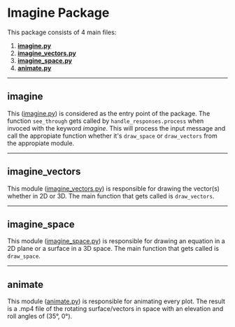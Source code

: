 # Imagine Package
This package consists of 4 main files:
  1. [**imagine.py**](#imagine)
  2. [**imagine_vectors.py**](#imagine_vectors)
  3. [**imagine_space.py**](#imagine_space)
  4. [**animate.py**](#animate)

<hr>

## imagine
This ([imagine.py](https://github.com/abdoitman/FelixBot/blob/main/imagine/imagine.py)) is considered as the entry point of the package. The function `see_through` gets called by `handle_responses.process` when invoced with the keyword *imagine*. This will process the input message and call the appropiate function whether it's `draw_space` or `draw_vectors` from the appropiate module.

<hr>

## imagine_vectors
This module ([imagine_vectors.py](https://github.com/abdoitman/FelixBot/blob/main/imagine/imagine_vectors.py)) is responsible for drawing the vector(s) whether in 2D or 3D. The main function that gets called is `draw_vectors`.

<hr>

## imagine_space
This module ([imagine_space.py](https://github.com/abdoitman/FelixBot/blob/main/imagine/imagine_space.py)) is responsible for drawing an equation in a 2D plane or a surface in a 3D space. The main function that gets called is `draw_space`.

<hr>

## animate
This module ([animate.py](https://github.com/abdoitman/FelixBot/blob/main/imagine/animate.py)) is responsible for animating every plot. The result is a .mp4 file of the rotating surface/vectors in space with an elevation and roll angles of (35°, 0°).
